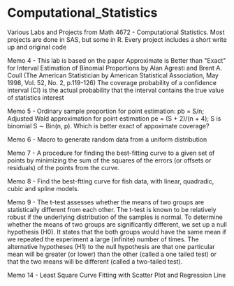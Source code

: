 # Computational_Statistics
Various Labs and Projects from Math 4672 - Computational Statistics. Most projects are done in SAS, but some in R. Every project includes a short write up and original code

Memo 4 - This lab is based on the paper Approximate is Better than "Exact" for Interval Estimation of Binomial
Proportions by Alan Agresti and Brent A. Coull (The American Statistician by American Statistical
Association, May 1998, Vol. 52, No. 2, p.119-126)
The coverage probability of a confidence interval (CI) is the actual probability that the interval contains
the true value of statistics interest

Memo 5 - Ordinary sample proportion for point estimation: pb = S/n; Adjusted Wald approximation for point estimation pe = (S + 2)/(n + 4); S is binomial S ∼ Bin(n, p). Which is better exact of appoximate coverage?

Memo 6 - Macro to generate random data from a uniform distribution 

Memo 7 - A procedure for finding the best-fitting curve to a given set of points by minimizing the sum of the squares
of the errors (or offsets or residuals) of the points from the curve.

Memo 8 - Find the best-ftting curve for fish data, with linear, quadradic, cubic and spline models.

Memo 9 - The t-test assesses whether the means of two groups are statistically different from each other. The t-test
is known to be relatively robust if the underlying distribution of the samples is normal. To determine
whether the means of two groups are significantly different, we set up a null hypothesis (H0). It states
that the both groups would have the same mean if we repeated the experiment a large (infinite) number
of times. The alternative hypotheses (H1) to the null hypothesis are that one particular mean will be
greater (or lower) than the other (called a one tailed test) or that the two means will be different (called
a two-tailed test).

Memo 14 - Least Square Curve Fitting with Scatter Plot and Regression Line







